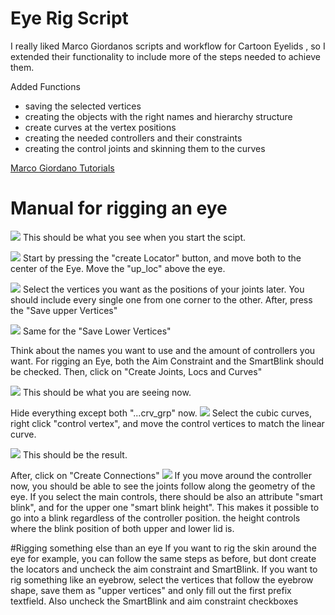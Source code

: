 # Eye Rig Script


I really liked Marco Giordanos scripts and workflow for Cartoon Eyelids , so I extended their functionality to include more of the steps needed to achieve them.

Added Functions
<ul>
<li> saving the selected vertices </l>
<li> creating the objects with the right names and hierarchy structure </l>
<li> create curves at the vertex positions </l>
<li> creating the needed controllers and their constraints </l>
<li> creating the control joints and skinning them to the curves </l>
</ul>



[Marco Giordano Tutorials](https://www.youtube.com/watch?v=-rtys3vFmso&list=PLDBHtmY7-3uShaXYznC9Xi_bfQGj-K6eq)



# Manual for rigging an eye
![](C:\Users\franc\OneDrive\Scripts\RiggingScript\eye\explanation_images\1.PNG)
This should be what you see when you start the scipt. 

![](C:\Users\franc\OneDrive\Scripts\RiggingScript\eye\explanation_images\2.PNG)
Start by pressing the "create Locator" button, and move both to the center of the Eye. Move the "up_loc" above the eye. 

![](C:\Users\franc\OneDrive\Scripts\RiggingScript\eye\explanation_images\3.PNG)
Select the vertices you want as the positions of your joints later. You should include every single one from one corner to the other. After, press the "Save upper Vertices"

![](C:\Users\franc\OneDrive\Scripts\RiggingScript\eye\explanation_images\4.PNG)
Same for the "Save Lower Vertices"

Think about the names you want to use and the amount of controllers you want. For rigging an Eye, both the Aim Constraint and the SmartBlink should be checked. Then, click on "Create Joints, Locs and Curves"

![](C:\Users\franc\OneDrive\Scripts\RiggingScript\eye\explanation_images\5.PNG)
This should be what you are seeing now. 

Hide everything except both "...crv_grp" now. 
![](C:\Users\franc\OneDrive\Scripts\RiggingScript\eye\explanation_images\6.PNG)
Select the cubic curves, right click "control vertex", and move the control vertices to match the linear curve. 

![](C:\Users\franc\OneDrive\Scripts\RiggingScript\eye\explanation_images\7.PNG)
This should be the result. 

After, click on "Create Connections"
![](C:\Users\franc\OneDrive\Scripts\RiggingScript\eye\explanation_images\8.PNG)
If you move around the controller now, you should be able to see the joints follow along the geometry of the eye. If you select the main controls, there should be also an attribute "smart blink", and for the upper one "smart blink height". This makes it possible to go into a blink regardless of the controller position. the height controls where the blink position of both upper and lower lid is. 

#Rigging something else than an eye
If you want to rig the skin around the eye for example, you can follow the same steps as before, but dont create the locators and uncheck the aim constraint and SmartBlink. 
If you want to rig something like an eyebrow, select the vertices that follow the eyebrow shape, save them as "upper vertices" and only fill out the first prefix textfield. Also uncheck the SmartBlink and aim constraint checkboxes